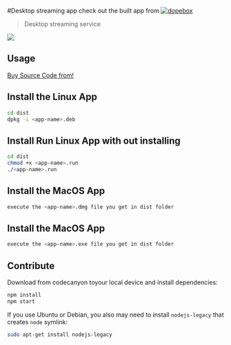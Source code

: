 #Desktop streaming app check out the built app from [![dopebox](https://snapcraft.io/dopebox/badge.svg)](https://snapcraft.io/dopebox)
> Desktop streaming service 

![](0.png)

## Usage

[Buy Source Code from!](https://codecanyon.net/)

## Install the Linux App

```sh
cd dist
dpkg -i <app-name>.deb
```
## Install Run Linux App with out installing

```sh
cd dist
chmod +x <app-name>.run
./<app-name>.run
``` 
## Install the MacOS App

```sh
execute the <app-name>.dmg file you get in dist folder 
```
## Install the MacOS App

```sh
execute the <app-name>.exe file you get in dist folder 
```

## Contribute

Download from codecanyon toyour local device and install dependencies:

```sh
npm install
npm start
```

If you use Ubuntu or Debian, you also may need to install `nodejs-legacy` that creates `node` symlink:

```sh
sudo apt-get install nodejs-legacy
```


[dopebox]: https://dopebox.net
[electron]: http://electron.atom.io
